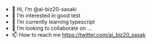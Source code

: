 - 👋 Hi, I’m @ai-biz20-sasaki
- 👀 I’m interested in good test
- 🌱 I’m currently learning typescript
- 💞️ I’m looking to collaborate on ...
- 📫 How to reach me https://twitter.com/ai_biz20_sasak

<!---
ai-biz20-sasaki/ai-biz20-sasaki is a ✨ special ✨ repository because its `README.md` (this file) appears on your GitHub profile.
You can click the Preview link to take a look at your changes.
--->
